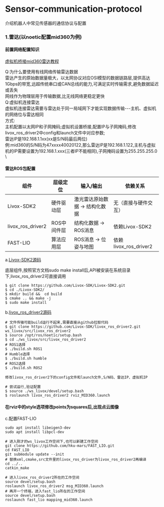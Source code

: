 # Sensor-communication-protocol
介绍机器人中常见传感器的通信协议与配置

### 1.雷达(以noetic配置mid360为例)
#### 前置网络配置知识
[虚拟机桥接mid360雷达教程](https://blog.csdn.net/zaiiazqqq/article/details/146409439?spm=1001.2014.3001.5501) 

Q:为什么要使用有线网络传输雷达数据 \
雷达产生的原始数据量极大，以太网协议对应OSI模型的数据链路层,提供高达1Gbps的带宽,远超传统串口或CAN总线的能力,可满足实时传输需求,避免数据延迟或丢失 \
网线作为物理层用于传输数据,比无线网络更稳定更快 \
Q:虚拟机连接雷达 \
虚拟机连接雷达需要与雷达处于同一局域网下才能实现数据传输---主机、虚拟机的网络位与雷达相同 \
方式:\
主机配置以太网IP和子网掩码;虚拟机设置桥接,配置IP与子网掩码,修改livox_ros_driver2中config和launch文件中对应参数;\
雷达IP是192.168.1.1xx(xx是S/N码最后两位)\
例:mid360的S/N码为47xxxx40020122,那么雷达IP是192.168.1.122,主机与虚拟机的IP需要设置为192.168.1.xxx(三者IP不能相同),子网掩码设置为255.255.255.0 \

#### 雷达ROS包配置
| **组件**         | **层级定位**       | **输入/输出**              | **依赖关系**                     |  
|------------------|-------------------|---------------------------|----------------------------------|  
| Livox-SDK2       | 硬件驱动层         | 激光雷达原始数据 → 结构化数据 | 无（直接与硬件交互）              |  
| livox_ros_driver2 | ROS中间件层       | 结构化数据 → ROS消息        | 依赖Livox-SDK2          |  
| FAST-LIO         | 算法应用层         | ROS消息 → 位姿与地图        | 依赖livox_ros_driver2   |  


a.[Livox-SDK2源码](https://github.com/Livox-SDK/Livox-SDK2) 

底层组件,按照官方文档sudo make install后,API被安装在系统目录下,livox_ros_driver2可直接调用 
```
$ git clone https://github.com/Livox-SDK/Livox-SDK2.git
$ cd ./Livox-SDK2/
$ mkdir build &&  cd build
$ cmake .. && make -j
$ sudo make install
```

b.[livox_ros_driver2源码](https://github.com/Livox-SDK/livox_ros_driver2) 

```
# 文件传输可能build运行不起来,需要直接从github拉取代码
$ git clone https://github.com/Livox-SDK/livox_ros_driver2.git ws_livox/src/livox_ros_driver2
$ source /opt/ros/noetic/setup.bash
$ cd ./ws_livox/src/livox_ros_driver2
# ROS1选择
$ ./build.sh ROS1
# Humble选择
$ ./build.sh humble
# ROS2选择
$ ./build.sh ROS2
```
```
修改livox_ros_driver2下的config文件和launch文件,S/N码、雷达IP、虚拟机IP
```
```
# 尝试运行,验证配置
$ source ./ws_livox/devel/setup.bash
$ roslaunch livox_ros_driver2 rviz_MID360.launch
```
#### 在rviz中的style选项修改points为squares后,出现点云图像 
c.配置FAST-LIO 

```
sudo apt install libeigen3-dev
sudo apt install libpcl-dev
```
```
# 进入刚才的ws_livox工作空间下,也可以新建工作空间
git clone https://github.com/hku-mars/FAST_LIO.git
cd FAST_LIO
git submodule update --init
# 替换xml,cmake,src文件里的livox_ros_driver为livox_ros_driver2再编译
cd ../..
catkin_make
```
```
# 进入livox_ros_driver2所在的工作空间
source devel/setup.bash
roslaunch livox_ros_driver2 msg_MID360.launch
# 再开一个终端，进入fast_lio所在的工作空间
source devel/setup.bash
roslaunch fast_lio mapping_mid360.launch
```



